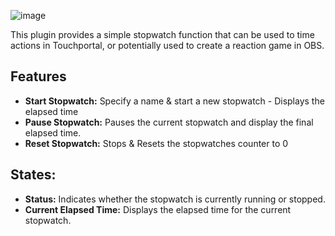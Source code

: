 ![image](https://user-images.githubusercontent.com/76603653/229237235-daec6f99-f6fc-4867-a884-460c5715688c.png)



This plugin provides a simple stopwatch function that can be used to time actions in Touchportal, or potentially used to create a reaction game in OBS.

## Features

- **Start Stopwatch:** Specify a name & start a new stopwatch - Displays the elapsed time
- **Pause Stopwatch:** Pauses the current stopwatch and display the final elapsed time.
- **Reset Stopwatch:** Stops & Resets the stopwatches counter to 0

## States:
  - **Status:** Indicates whether the stopwatch is currently running or stopped.
  - **Current Elapsed Time:** Displays the elapsed time for the current stopwatch.
